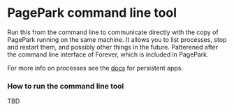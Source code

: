 # PagePark command line tool

Run this from the command line to communicate directly with the copy of PagePark running on the same machine. It allows you to list processes, stop and restart them, and possibly other things in the future. Patterened after the command line interface of Forever, which is included in PagePark. 

For more info on processes see the <a href="https://github.com/scripting/pagePark/blob/master/docs/persistentapps.md">docs</a> for persistent apps. 

### How to run the command line tool

TBD


